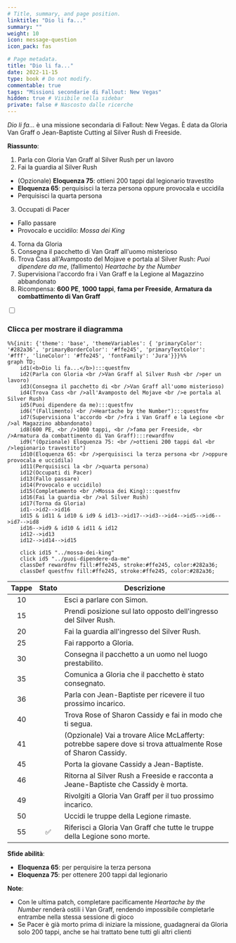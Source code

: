 ```yaml
---
# Title, summary, and page position.
linktitle: "Dio li fa..."
summary: ""
weight: 10
icon: message-question
icon_pack: fas

# Page metadata.
title: "Dio li fa..."
date: 2022-11-15
type: book # Do not modify.
commentable: true
tags: "Missioni secondarie di Fallout: New Vegas"
hidden: true # Visibile nella sidebar
private: false # Nascosto dalle ricerche
---
```


<div class="fnv">


*Dio li fa...* è una missione secondaria di Fallout: New Vegas. È data da Gloria Van Graff o Jean-Baptiste Cutting al Silver Rush di Freeside.

**Riassunto**:
1. Parla con Gloria Van Graff al Silver Rush per un lavoro
2.  Fai la guardia al Silver Rush
   - (Opzionale) **Eloquenza 75**: ottieni 200 tappi dal legionario travestito
   - **Eloquenza 65**: perquisisci la terza persona oppure provocala e uccidila
   -  Perquisisci la quarta persona
3.  Occupati di Pacer
   -  Fallo passare
   -  Provocalo e uccidilo: *Mossa dei King*
4.  Torna da Gloria
5.  Consegna il pacchetto di Van Graff all'uomo misterioso
6. Trova Cass all'Avamposto del Mojave e portala al Silver Rush: *Puoi dipendere da me*, (fallimento) *Heartache by the Number*
7. Supervisiona l'accordo fra i Van Graff e la Legione al Magazzino abbandonato
8. Ricompensa: **600 PE**, **1000 tappi**, **fama per Freeside**, **Armatura da combattimento di Van Graff**

<section class="chart-collapse">
<input type="checkbox" name="collapse2" id="handle2">
<h3 class="handle">
<label for="handle2">Clicca per mostrare il diagramma</label>
</h3>
<div class="content">

```mermaid
%%{init: {'theme': 'base', 'themeVariables': { 'primaryColor': '#282a36', 'primaryBorderColor': '#ffe245', 'primaryTextColor': '#fff', 'lineColor': '#ffe245', 'fontFamily': 'Jura'}}}%%
graph TD;
    id1(<b>Dio li fa...</b>):::questfnv
    id2(Parla con Gloria <br />Van Graff al Silver Rush <br />per un lavoro)
    id3(Consegna il pacchetto di <br />Van Graff all'uomo misterioso)
    id4(Trova Cass <br />all'Avamposto del Mojave <br />e portala al Silver Rush)
    id5(Puoi dipendere da me):::questfnv
    id6("(Fallimento) <br />Heartache by the Number"):::questfnv
    id7(Supervisiona l'accordo <br />fra i Van Graff e la Legione <br />al Magazzino abbandonato) 
    id8(600 PE, <br />1000 tappi, <br />fama per Freeside, <br />Armatura da combattimento di Van Graff):::rewardfnv
    id9("(Opzionale) Eloquenza 75: <br />ottieni 200 tappi dal <br />legionario travestito")
    id10(Eloquenza 65: <br />perquisisci la terza persona <br />oppure provocala e uccidila)
    id11(Perquisisci la <br />quarta persona)
    id12(Occupati di Pacer)
    id13(Fallo passare) 
    id14(Provocalo e uccidilo)
    id15(Completamento <br />Mossa dei King):::questfnv
    id16(Fai la guardia <br />al Silver Rush)
    id17(Torna da Gloria)
    id1-->id2-->id16
    id15 & id11 & id10 & id9 & id13-->id17-->id3-->id4-->id5-->id6-->id7-->id8
    id16-->id9 & id10 & id11 & id12
    id12-->id13
    id12-->id14-->id15
    
    click id15 "../mossa-dei-king"
    click id5 "../puoi-dipendere-da-me"
    classDef rewardfnv fill:#ffe245, stroke:#ffe245, color:#282a36;
    classDef questfnv fill:#ffe245, stroke:#ffe245, color:#282a36;
```

</div>
</section>

| Tappe |       Stato        | Descrizione |
|:-----:|:------------------:| ----------- |
|                           10                          |            | Esci a parlare con Simon.                                                                                                                                                   |
|                           15                          |            | Prendi posizione sul lato opposto dell'ingresso del Silver Rush.                                                                                                            |
|                           20                          |            | Fai la guardia all'ingresso del Silver Rush.                                                                                                                                |
|                           25                          |            | Fai rapporto a Gloria.                                                                                                                                                      |
|                           30                          |            | Consegna il pacchetto a un uomo nel luogo prestabilito.                                                                                                                     |
|                           35                          |            | Comunica a Gloria che il pacchetto è stato consegnato.                                                                                                                      |
|                           36                          |            | Parla con Jean-Baptiste per ricevere il tuo prossimo incarico.                                                                                                              |
|                           40                          |            | Trova Rose of Sharon Cassidy e fai in modo che ti segua.                                                                                                                    |
|                           41                          |            | (Opzionale) Vai a trovare Alice McLafferty: potrebbe sapere dove si trova attualmente Rose of Sharon Cassidy.                                                               |
|                           45                          |            | Porta la giovane Cassidy a Jean-Baptiste.                                                                                                                                   |
|                           46                          |            | Ritorna al Silver Rush a Freeside e racconta a Jeane-Baptiste che Cassidy è morta.                                                                                          |
|                           49                          |            | Rivolgiti a Gloria Van Graff per il tuo prossimo incarico.                                                                                                                  |
|                           50                          |            | Uccidi le truppe della Legione rimaste.                                                                                                                                     |
|                           55                          | :white_check_mark: | Riferisci a Gloria Van Graff che tutte le truppe della Legione sono morte.                                                                                                  |



**Sfide abilità**:
- **Eloquenza 65**: per perquisire la terza persona
- **Eloquenza 75**: per ottenere 200 tappi dal legionario




**Note**:
- Con le ultima patch, completare pacificamente *Heartache by the Number* renderà ostili i Van Graff, rendendo impossibile completarle entrambe nella stessa sessione di gioco
- Se Pacer è già morto prima di iniziare la missione, guadagnerai da Gloria solo 200 tappi, anche se hai trattato bene tutti gli altri clienti 


</div>


